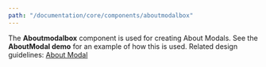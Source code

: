```yaml
---
path: "/documentation/core/components/aboutmodalbox"
---
```

The **Aboutmodalbox** component is used for creating About Modals. See the **AboutModal demo** for an example of how this is used. Related design guidelines: [About Modal](/design-guidelines/usage-and-behavior/about-modal.md)
